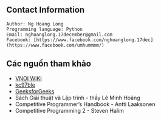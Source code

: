 ## Contact Information

```
Author: Ng Hoang Long
Programming language: Python
Email: nghoanglong.17december@gmail.com
Facebook: [https://www.facebook.com/nghoanglong.17dec](https://www.facebook.com/umhummmm/)
```

## Các nguồn tham khảo

  - [VNOI WIKI](https://vnoi.info/wiki/Home)
  - [kc97ble](https://sites.google.com/site/kc97ble/)
  - [GeeksforGeeks](https://www.geeksforgeeks.org/)
  - Sách Giải thuật và Lập trình - thầy Lê Minh Hoàng
  - Competitive Programmer’s Handbook - Antti Laaksonen
  - Competitive Programming 2 - Steven Halim

